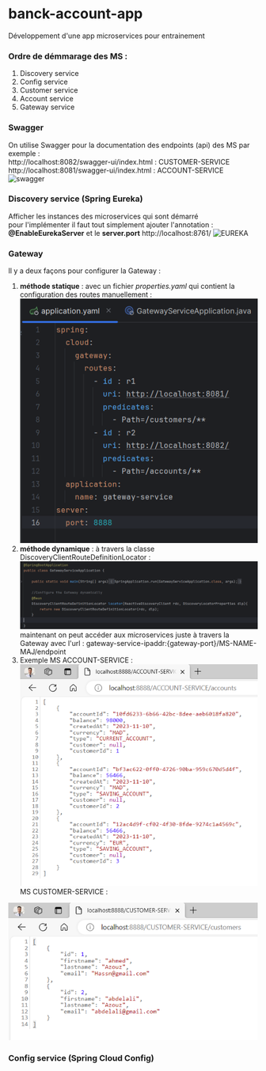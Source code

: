 # banck-account-app
Développement d'une app microservices pour entrainement

### Ordre de démmarage des MS :
1. Discovery service
2. Config service
2. Customer service
3. Account service
4. Gateway service

### Swagger
On utilise Swagger pour la documentation des endpoints (api) des MS
par exemple :  
http://localhost:8082/swagger-ui/index.html : CUSTOMER-SERVICE  
http://localhost:8081/swagger-ui/index.html : ACCOUNT-SERVICE
![swagger](https://github.com/AbdelaliAzouz/banck-account-app/assets/83044746/4fa5a26b-fbf7-4e8b-8d6a-444167145203)


### Discovery service (Spring Eureka)
Afficher les instances des microservices qui sont démarré  
pour l'implémenter il faut tout simplement ajouter l'annotation : **@EnableEurekaServer** et le **server.port**
http://localhost:8761/
![EUREKA](https://github.com/AbdelaliAzouz/banck-account-app/assets/83044746/a66c9224-3540-4f03-b611-4e13c4a9a2bb)

### Gateway 
Il y a deux façons pour configurer la Gateway :
1) **méthode statique** : avec un fichier _properties.yaml_ qui contient la configuration des routes manuellement : 
![img.png](images/img.png)
2) **méthode dynamique** : 
à travers la classe DiscoveryClientRouteDefinitionLocator : 
![img_1.png](images/img_1.png)
maintenant on peut accéder aux microservices juste à travers la Gateway avec l'url : gateway-service-ipaddr:{gateway-port}/MS-NAME-MAJ/endpoint  
3) Exemple
MS ACCOUNT-SERVICE :
![img_2.png](images/img_2.png)
MS CUSTOMER-SERVICE :   

![img_4.png](images/img_4.png)

### Config service (Spring Cloud Config)


